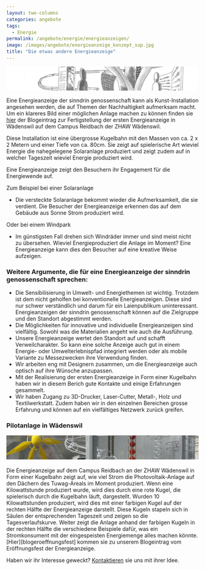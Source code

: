 ```yaml
---
layout: two-columns
categories: angebote
tags:
  - Energie
permalink: /angebote/energie/energieanzeigen/
image: /images/angebote/energieanzeige_konzept_sup.jpg
title: "Die etwas andere Energieanzeige"
---
```

<div class="angebot-top-wide"><img title="EnergieanzeigenKonzept" src="/images/angebote/energieanzeige_konzept.jpg"></div>

Eine Energieanzeige der sinndrin genossenschaft kann als Kunst-Installation angesehen werden, die auf Themen der Nachhaltigkeit aufmerksam macht. Um ein klareres Bild einer möglichen Anlage machen zu können finden sie [hier][blogeroeffnungsfest] der Blogeintrag zur Fertigstellung der ersten Energieanzeige in Wädenswil auf dem Campus Reidbach der ZHAW Wädenswil.

Diese Installation ist eine übergrosse Kugelbahn mit den Massen von ca. 2 x 2 Metern und einer Tiefe von ca. 80cm. Sie zeigt auf spielerische Art wieviel Energie die nahegelegene Solaranlage produziert und zeigt zudem auf in welcher Tageszeit wieviel Energie produziert wird.

Eine Energieanzeige zeigt den Besuchern ihr Engagement für die Energiewende auf.

Zum Beispiel bei einer Solaranlage

* Die versteckte Solaranlage bekommt wieder die Aufmerksamkeit, die sie verdient. Die Besucher der Energieanzeige erkennen das auf dem Gebäude aus Sonne Strom produziert wird.

Oder bei einem Windpark

* Im günstigsten Fall drehen sich Windräder immer und sind meist nicht zu übersehen. Wieviel Energieproduziert die Anlage im Moment? Eine Energieanzeige kann dies den Besucher auf eine kreative Weise aufzeigen.

<h3>Weitere Argumente, die für eine Energieanzeige der sinndrin genossenschaft sprechen:</h3>

* Die Sensibilisierung in Umwelt- und Energiethemen ist wichtig. Trotzdem ist dem nicht geholfen bei konventionelle Energieanzeigen. Diese sind nur schwer verständlich und darum für ein Laienpublikum uninteressant. Energieanzeigen der sinndrin genossenschaft können auf die Zielgruppe und den Standort abgestimmt werden.
* Die Möglichkeiten für innovative und individuelle Energieanzeigen sind vielfältig. Sowohl was die Materialien angeht wie auch die Ausführung.
* Unsere Energieanzeige wertet den Standort auf und schafft Verweilcharakter. So kann eine solche Anzeige auch gut in einem Energie- oder Umwelterlebnispfad integriert werden oder als mobile Variante zu Messezwecken ihre Verwendung finden.
* Wir arbeiten eng mit Designern zusammen, um die Energieanzeige auch optisch auf ihre Wünsche anzupassen.
* Mit der Realisierung der ersten Energieanzeige in Form einer Kugelbahn haben wir in diesem Berich gute Kontakte und einige Erfahrungen gesammelt.
* Wir haben Zugang zu 3D-Drucker, Laser-Cutter, Metall-, Holz und Textilwerkstatt. Zudem haben wir in den einzelnen Bereichen grosse Erfahrung und können auf ein vielfältiges Netzwerk zurück greifen.

<h3>Pilotanlage in Wädenswil</h3>
<img alt="Energieanzeigen" src="/images/angebote/energieanzeige.jpg" /><br><br>
Die Energieanzeige auf dem Campus Reidbach an der ZHAW Wädenswil in Form einer Kugelbahn zeigt auf, wie viel Strom die Photovoltaik-Anlage auf den Dächern des Tuwag-Areals im Moment produziert. Wenn eine Kilowattstunde produziert wurde, wird dies durch eine rote Kugel, die spielerisch durch die Kugelbahn läuft, dargestellt. Wurden 10 Kilowattstunden produziert, wird dies mit einer farbigen Kugel auf der rechten Hälfte der Energieanzeige darstellt. Diese Kugeln stapeln sich in Säulen der entsprechenden Tageszeit und zeigen so die Tagesverlaufskurve. Weiter zeigt die Anlage anhand der farbigen Kugeln in der rechten Hälfte die verschiedene Beispiele dafür, was ein Stromkonsument mit der eingespeisten Energiemenge alles machen könnte. [Hier][blogeroeffnungsfest] kommen sie zu unserem Blogeintrag vom Eröffnungsfest der Energieanzeige.

Haben wir ihr Interesse geweckt? [Kontaktieren](/ueber-uns/kontakt/) sie uns mit ihrer Idee.

[blogeroeffnungsfest]: /blog/2016/04/18/energieanzeige-fertigstellung/